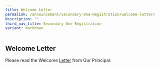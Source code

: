 ```yaml
---
title: Welcome Letter
permalink: /announcement/Secondary-One-Registration/welcome-letter/
description: ""
third_nav_title: Secondary One Registration
variant: markdown
---
```

## Welcome Letter

Please read the Welcome [Letter](/files/Welcome_Letter_from_Principal_2025.pdf) from Our Principal.